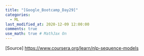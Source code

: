 ```yaml
---
title: "[Google_Bootcamp_Day29]"
categories: 
  - ML
last_modified_at: 2020-12-09 12:00:00
comments: true
use_math: true # MathJax On
---
```



[Source] https://www.coursera.org/learn/nlp-sequence-models
